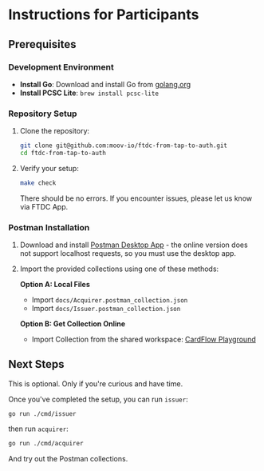 # Instructions for Participants

## Prerequisites

### Development Environment
- **Install Go**: Download and install Go from [golang.org](https://go.dev/doc/install)
- **Install PCSC Lite**: `brew install pcsc-lite`

### Repository Setup
1. Clone the repository:
   ```bash
   git clone git@github.com:moov-io/ftdc-from-tap-to-auth.git
   cd ftdc-from-tap-to-auth
   ```

2. Verify your setup:
   ```bash
   make check
   ```

   There should be no errors. If you encounter issues, please let us know via FTDC App.

### Postman Installation
1. Download and install [Postman Desktop App](https://www.postman.com/downloads/) - the online version does not support localhost requests, so you must use the desktop app.

2. Import the provided collections using one of these methods:

   **Option A: Local Files**
   - Import `docs/Acquirer.postman_collection.json`
   - Import `docs/Issuer.postman_collection.json`

   **Option B: Get Collection Online**
   - Import Collection from the shared workspace: [CardFlow Playground](https://www.postman.com/lively-station-742249/cardflow-playground/overview)


## Next Steps

This is optional. Only if you're curious and have time.

Once you've completed the setup, you can run `issuer`:
```
go run ./cmd/issuer
```
then run `acquirer`:

```bash
go run ./cmd/acquirer
```

And try out the Postman collections.
